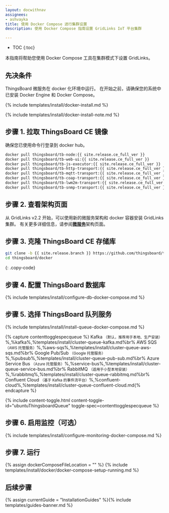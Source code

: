 ```yaml
---
layout: docwithnav
assignees:
- ashvayka
title: 使用 Docker Compose 进行集群设置
description: 使用 Docker Compose 指南设置 GridLinks IoT 平台集群

---
```


* TOC
{:toc}

本指南将帮助您使用 Docker Compose 工具在集群模式下设置 GridLinks。

## 先决条件

ThingsBoard 微服务在 docker 化环境中运行。
在开始之前，请确保您的系统中已安装 Docker Engine 和 Docker Compose。

{% include templates/install/docker-install.md %}

{% include templates/install/docker-install-note.md %}

## 步骤 1. 拉取 ThingsBoard CE 镜像

确保您已使用命令行登录到 docker hub。

```bash
docker pull thingsboard/tb-node:{{ site.release.ce_full_ver }}
docker pull thingsboard/tb-web-ui:{{ site.release.ce_full_ver }}
docker pull thingsboard/tb-js-executor:{{ site.release.ce_full_ver }}
docker pull thingsboard/tb-http-transport:{{ site.release.ce_full_ver }}
docker pull thingsboard/tb-mqtt-transport:{{ site.release.ce_full_ver }}
docker pull thingsboard/tb-coap-transport:{{ site.release.ce_full_ver }}
docker pull thingsboard/tb-lwm2m-transport:{{ site.release.ce_full_ver }}
docker pull thingsboard/tb-snmp-transport:{{ site.release.ce_full_ver }}
```

## 步骤 2. 查看架构页面

从 GridLinks v2.2 开始，可以使用新的微服务架构和 docker 容器安装 GridLinks 集群。
有关更多详细信息，请参阅[**微服务**](/docs/reference/msa/)架构页面。

## 步骤 3. 克隆 ThingsBoard CE 存储库

```bash
git clone -b {{ site.release.branch }} https://github.com/thingsboard/thingsboard.git --depth 1
cd thingsboard/docker
```
{: .copy-code}

## 步骤 4. 配置 ThingsBoard 数据库

{% include templates/install/configure-db-docker-compose.md %}

## 步骤 5. 选择 ThingsBoard 队列服务

{% include templates/install/install-queue-docker-compose.md %}

{% capture contenttogglespecqueue %}
Kafka <small>（默认，推荐用于本地、生产安装）</small>%,%kafka%,%templates/install/cluster-queue-kafka.md%br%
AWS SQS <small>（AWS 托管服务）</small>%,%aws-sqs%,%templates/install/cluster-queue-aws-sqs.md%br%
Google Pub/Sub <small>（Google 托管服务）</small>%,%pubsub%,%templates/install/cluster-queue-pub-sub.md%br%
Azure Service Bus <small>（Azure 托管服务）</small>%,%service-bus%,%templates/install/cluster-queue-service-bus.md%br%
RabbitMQ <small>（适用于小型本地安装）</small>%,%rabbitmq%,%templates/install/cluster-queue-rabbitmq.md%br%
Confluent Cloud <small>（基于 Kafka 的事件流平台）</small>%,%confluent-cloud%,%templates/install/cluster-queue-confluent-cloud.md{% endcapture %}

{% include content-toggle.html content-toggle-id="ubuntuThingsboardQueue" toggle-spec=contenttogglespecqueue %} 

## 步骤 6. 启用监控（可选）

{% include templates/install/configure-monitoring-docker-compose.md %}

## 步骤 7. 运行

{% assign dockerComposeFileLocation = "" %}
{% include templates/install/docker/docker-compose-setup-running.md %}

## 后续步骤

{% assign currentGuide = "InstallationGuides" %}{% include templates/guides-banner.md %}